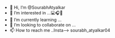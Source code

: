 - 👋 Hi, I’m @SourabhAtyalkar
- 👀 I’m interested in ...💻🎧🎤
- 🌱 I’m currently learning ...
- 💞️ I’m looking to collaborate on ...
- 📫 How to reach me ..Insta--> sourabh_atyalkar04

<!---
SourabhAtyalkar/SourabhAtyalkar is a ✨ special ✨ repository because its `README.md` (this file) appears on your GitHub profile.
You can click the Preview link to take a look at your changes.
--->

